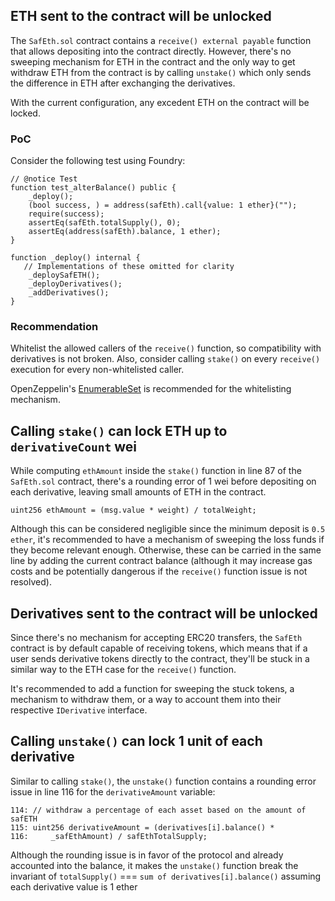## ETH sent to the contract will be unlocked

The `SafEth.sol` contract contains a `receive() external payable` function that allows depositing into the contract directly. However, there's no sweeping mechanism for ETH in the contract and the only way to get withdraw ETH from the contract is by calling `unstake()` which only sends the difference in ETH after exchanging the derivatives.

With the current configuration, any excedent ETH on the contract will be locked.

### PoC

Consider the following test using Foundry:

```solidity
// @notice Test
function test_alterBalance() public {
    _deploy();
    (bool success, ) = address(safEth).call{value: 1 ether}("");
    require(success);
    assertEq(safEth.totalSupply(), 0);
    assertEq(address(safEth).balance, 1 ether);
}

function _deploy() internal {
   // Implementations of these omitted for clarity
    _deploySafETH();
    _deployDerivatives();
    _addDerivatives();
}
```

### Recommendation

Whitelist the allowed callers of the `receive()` function, so compatibility with derivatives is not broken. Also, consider calling `stake()` on every `receive()` execution for every non-whitelisted caller.

OpenZeppelin's [EnumerableSet](https://docs.openzeppelin.com/contracts/4.x/api/utils#EnumerableSet) is recommended for the whitelisting mechanism.

## Calling `stake()` can lock ETH up to `derivativeCount` wei

While computing `ethAmount` inside the `stake()` function in line 87 of the `SafEth.sol` contract, there's a rounding error of 1 wei before depositing on each derivative, leaving small amounts of ETH in the contract.

```solidity
uint256 ethAmount = (msg.value * weight) / totalWeight;
```

Although this can be considered negligible since the minimum deposit is `0.5 ether`, it's recommended to have a mechanism of sweeping the loss funds if they become relevant enough. Otherwise, these can be carried in the same line by adding the current contract balance (although it may increase gas costs and be potentially dangerous if the `receive()` function issue is not resolved).

## Derivatives sent to the contract will be unlocked

Since there's no mechanism for accepting ERC20 transfers, the `SafEth` contract is by default capable of receiving tokens, which means that if a user sends derivative tokens directly to the contract, they'll be stuck in a similar way to the ETH case for the `receive()` function.

It's recommended to add a function for sweeping the stuck tokens, a mechanism to withdraw them, or a way to account them into their respective `IDerivative` interface.

## Calling `unstake()` can lock 1 unit of each derivative

Similar to calling `stake()`, the `unstake()` function contains a rounding error issue in line 116 for the `derivativeAmount` variable:

```solidity
114: // withdraw a percentage of each asset based on the amount of safETH
115: uint256 derivativeAmount = (derivatives[i].balance() *
116:     _safEthAmount) / safEthTotalSupply;
```

Although the rounding issue is in favor of the protocol and already accounted into the balance, it makes the `unstake()` function break the invariant of `totalSupply()` === `sum of derivatives[i].balance()` assuming each derivative value is 1 ether 